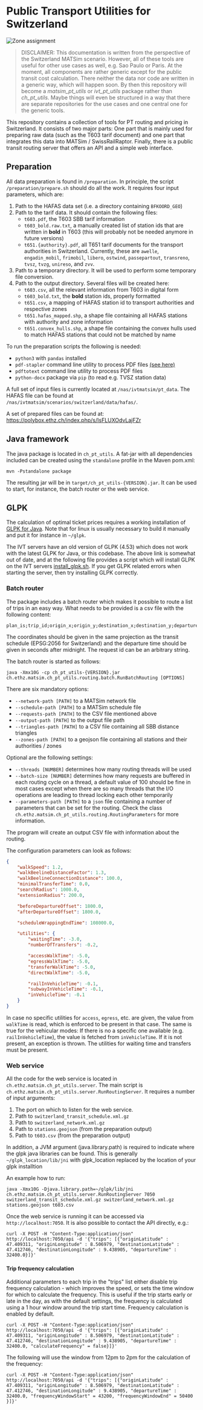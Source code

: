 # Public Transport Utilities for Switzerland

![Zone assignment](docs/zone_assignment.png)

> DISCLAIMER: This documentation is written from the perspective of the Switzerland
> MATSim scenario. However, all of these tools are useful for other use cases as
> well, e.g. Sao Paulo or Paris. At the moment, all components are rather generic
> except for the public transit cost calculation. There neither the data nor code
> are written in a generic way, which will happen soon. By then this repository will
> become a _matsim_pt_utils_ or _ivt_pt_utils_ package rather than _ch_pt_utils_.
> Maybe things will even be structured in a way that there are separate repositories
> for the use cases and one central one for the generic tools.

This repository contains a collection of tools for PT routing and pricing in
Switzerland. It consists of two major parts: One part that is mainly used for
preparing raw data (such as the T603 tarif document) and one part that integrates
this data into MATSim / SwissRailRaptor. Finally, there is a public transit routing
server that offers an API and a simple web interface.

## Preparation

All data preparation is found in `/preparation`. In principle, the script
`/preparation/prepare.sh` should do all the work. It requires four input
parameters, which are:

1. Path to the HAFAS data set (i.e. a directory containing `BFKOORD_GEO`)
2. Path to the tarif data. It should contain the following files:
   - `t603.pdf`, the T603 SBB tarif information
   - `t603_bold.raw.txt`, a manually created list of station ids that are written in **bold** in T603 (this will probably not be needed anymore in future versions)
   - `t651.{authority}.pdf`, all T651 tarif documents for the transport authorities in Switzerland. Currently, these are `awelle`, `engadin_mobil`, `frimobil`, `libero`, `ostwind`, `passepartout`, `transreno`, `tvsz`, `tvzg`, `unireso`, and `zvv`.
3. Path to a temporary directory. It will be used to perform some temporary file conversion.
4. Path to the output directory. Several files will be created here:
   - `t603.csv`, all the relevant information from T603 in digital form
   - `t603_bold.txt`, the **bold** station ids, properly formatted
   - `t651.csv`, a mapping of HAFAS station id to transport authorities and respective zones
   - `t651.hafas_mapped.shp`, a shape file containing all HAFAS stations with authority and zone information
   - `t651.convex_hulls.shp`, a shape file containing the convex hulls used to match HAFAS stations that could not be matched by name

To run the preparation scripts the following is needed:
- `python3` with `pandas` installed
- `pdf-stapler` command line utility to process PDF files [(see here)][1]
- `pdftotext` command line utility to process PDF files
- `python-docx` package via `pip` (to read e.g. TVSZ station data)

A full set of input files is currently located at `/nas/ivtmatsim/pt_data`. The HAFAS file can be found at `/nas/ivtmatsim/scenarios/switzerland/data/hafas/`.

A set of prepared files can be found at:
https://polybox.ethz.ch/index.php/s/IsFLUXOdvLajFZr

## Java framework

The java package is located in `ch_pt_utils`. A fat-jar with all dependencies
included can be created using the `standalone` profile in the Maven pom.xml:

```
mvn -Pstandalone package
```

The resulting jar will be in `target/ch_pt_utils-{VERSION}.jar`. It can be used
to start, for instance, the batch router or the web service.

## GLPK

The calculation of optimal ticket prices requires a working installation of [GLPK for Java][2]. Note
that for linux is usually necessary to build it manually and put it for instance in `~/glpk`.

The IVT servers have an old version of GLPK (4.53) which does not work with the latest GLPK for Java, or this codebase. The above link is somewhat out of date, and at the following file provides a script which will install GLPK on the IVT servers [install_glpk.sh](install_glpk.sh). If you get GLPK related errors when starting the server, then try installing GLPK correctly.


### Batch router

The package includes a batch router which makes it possible to route a list of
trips in an easy way. What needs to be provided is a csv file with the following
content:

```
plan_is;trip_id;origin_x;origin_y;destination_x;destination_y;departure_time
```

The coordinates should be given in the same projection as the transit schedule
(EPSG:2056 for Switzerland) and the departure time should be given in seconds
after midnight. The request id can be an arbitrary string.

The batch router is started as follows:

```
java -Xmx10G -cp ch_pt_utils-{VERSION}.jar ch.ethz.matsim.ch_pt_utils.routing.batch.RunBatchRouting [OPTIONS]
```

There are six mandatory options:
- `--network-path [PATH]` to a MATSim network file
- `--schedule-path [PATH]` to a MATSim schedule file
- `--requests-path [PATH]` to the CSV file mentioned above
- `--output-path [PATH]` to the output file path
- `--triangles-path [PATH]` to a CSV file containing all SBB distance triangles
- `--zones-path [PATH]` to a geojson file containing all stations and their authorities / zones

Optional are the following settings:
- `--threads [NUMBER]` determines how many routing threads will be used
- `--batch-size [NUMBER]` determines how many requests are buffered in each routing cycle on a thread, a default value of 100 should be fine in most cases except when there are so many threads that the I/O operations are leading to thread locking each other temporarily
- `--parameters-path [PATH]` to a `json` file containing a number of parameters that can be set for the routing. Check the class `ch.ethz.matsim.ch_pt_utils.routing.RoutingParameters` for more information.

The program will create an output CSV file with information about the routing.

The configuration parameters can look as follows:

```json
{
    "walkSpeed": 1.2,
    "walkBeelineDistanceFactor": 1.3,
    "walkBeelineConnectionDistance": 100.0,
    "minimalTransferTime": 0.0,
    "searchRadius": 1000.0,
    "extensionRadius": 200.0,

    "beforeDepartureOffset": 1800.0,
    "afterDepartureOffset": 1800.0,

    "scheduleWrappingEndTime": 108000.0,

    "utilities": {
        "waitingTime": -3.0,
        "numberOfTransfers": -0.2,

        "accessWalkTime": -5.0,
        "egressWalkTime": -5.0,
        "transferWalkTime": -5.0,
        "directWalkTime": -5.0,

        "railInVehicleTime": -0.1,
        "subwayInVehicleTime": -0.1,
        "inVehicleTime": -0.1
    }
}
```

In case no specific utilities for `access`, `egress`, etc. are given, the value from
`walkTime` is read, which is enforced to be present in that case. The same is true for
the vehicular modes: If there is no a specific one available (e.g. `railInVehicleTime`),
the value is fetched from `inVehicleTime`. If it is not present, an exception is
thrown. The utilities for waiting time and transfers must be present.

### Web service

All the code for the web service is located in `ch.ethz.matsim.ch_pt_utils.server`.
The main script is `ch.ethz.matsim.ch_pt_utils.server.RunRoutingServer`. It requires
a number of input arguments:

1. The port on which to listen for the web service.
2. Path to `switzerland_transit_schedule.xml.gz`
3. Path to `switzerland_network.xml.gz`
4. Path to `stations.geojson` (from the preparation output)
5. Path to `t603.csv` (from the preparation output)

In addition, a JVM argument (java.library.path) is required to indicate where the glpk java libraries can be found. This is generally `~/glpk_location/lib/jni` with glpk_location replaced by the location of your glpk installtion

An example how to run:

```
java -Xmx10G -Djava.library.path=~/glpk/lib/jni ch.ethz.matsim.ch_pt_utils.server.RunRoutingServer 7050 switzerland_transit_schedule.xml.gz switzerland_network.xml.gz stations.geojson t603.csv
```

Once the web service is running it can be accessed via `http://localhost:7050`. It is also possible
to contact the API directly, e.g.:

```
curl -X POST -H "Content-Type:application/json" http://localhost:7050/api -d '{"trips": [{"originLatitude" : 47.409311, "originLongitude" : 8.506979, "destinationLatitude" : 47.412746, "destinationLongitude" : 9.438905, "departureTime" : 32400.0}]}'
```

#### Trip frequency calculation

Additional parameters to each trip in the "trips" list either disable trip frequency calculation - which improves the speed, or sets the time window for which to calculate the frequency. This is useful if the trip starts early or late in the day, as with the default settings, the frequency is calculated using a 1 hour window around the trip start time. Frequency calculation is enabled by default.

```
curl -X POST -H "Content-Type:application/json" http://localhost:7050/api -d '{"trips": [{"originLatitude" : 47.409311, "originLongitude" : 8.506979, "destinationLatitude" : 47.412746, "destinationLongitude" : 9.438905, "departureTime" : 32400.0, "calculateFrequency" = false}]}'
```

The following will use the window from 12pm to 2pm for the calculation of the frequency:

```
curl -X POST -H "Content-Type:application/json" http://localhost:7050/api -d '{"trips": [{"originLatitude" : 47.409311, "originLongitude" : 8.506979, "destinationLatitude" : 47.412746, "destinationLongitude" : 9.438905, "departureTime" : 32400.0, "frequencyWindowStart" = 43200, "frequencyWindowEnd" = 50400 }]}'
```

[1]: https://pypi.org/project/stapler/
[2]: http://glpk-java.sourceforge.net/gettingStarted.html
